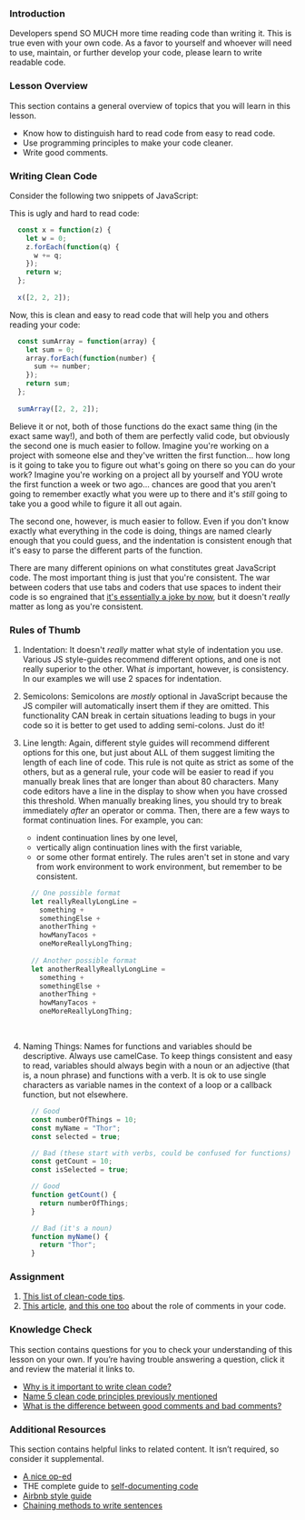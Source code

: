 ### Introduction

Developers spend SO MUCH more time reading code than writing it. This is true even with your own code. As a favor to yourself and whoever will need to use, maintain, or further develop your code, please learn to write readable code.

### Lesson Overview

This section contains a general overview of topics that you will learn in this lesson.

- Know how to distinguish hard to read code from easy to read code.
- Use programming principles to make your code cleaner.
- Write good comments.

### Writing Clean Code

Consider the following two snippets of JavaScript:

This is ugly and hard to read code:

```javascript
  const x = function(z) {
    let w = 0;
    z.forEach(function(q) {
      w += q;
    });
    return w;
  };
  
  x([2, 2, 2]);
```

Now, this is clean and easy to read code that will help you and others reading your code:

```javascript
  const sumArray = function(array) {
    let sum = 0;
    array.forEach(function(number) {
      sum += number;
    });
    return sum;
  };
  
  sumArray([2, 2, 2]);
```

Believe it or not, both of those functions do the exact same thing \(in the exact same way!\), and both of them are perfectly valid code, but obviously the second one is much easier to follow. Imagine you're working on a project with someone else and they've written the first function... how long is it going to take you to figure out what's going on there so you can do your work? Imagine you're working on a project all by yourself and YOU wrote the first function a week or two ago... chances are good that you aren't going to remember exactly what you were up to there and it's _still_ going to take you a good while to figure it all out again.

The second one, however, is much easier to follow. Even if you don't know exactly what everything in the code is doing, things are named clearly enough that you could guess, and the indentation is consistent enough that it's easy to parse the different parts of the function.

There are many different opinions on what constitutes great JavaScript code. The most important thing is just that you're consistent. The war between coders that use tabs and coders that use spaces to indent their code is so engrained that [it's essentially a joke by now](https://www.youtube.com/watch?v=SsoOG6ZeyUI), but it doesn't _really_ matter as long as you're consistent.

### Rules of Thumb

1.  Indentation: It doesn't _really_ matter what style of indentation you use. Various JS style-guides recommend different options, and one is not really superior to the other. What _is_ important, however, is consistency. In our examples we will use 2 spaces for indentation.

2.  Semicolons: Semicolons are _mostly_ optional in JavaScript because the JS compiler will automatically insert them if they are omitted. This functionality CAN break in certain situations leading to bugs in your code so it is better to get used to adding semi-colons. Just do it!

3.  Line length: Again, different style guides will recommend different options for this one, but just about ALL of them suggest limiting the length of each line of code. This rule is not quite as strict as some of the others, but as a general rule, your code will be easier to read if you manually break lines that are longer than about 80 characters. Many code editors have a line in the display to show when you have crossed this threshold. When manually breaking lines, you should try to break immediately _after_ an operator or comma. Then, there are a few ways to format continuation lines. For example, you can:

    - indent continuation lines by one level,
    - vertically align continuation lines with the first variable,
    - or some other format entirely. The rules aren't set in stone and vary from work environment to work environment, but remember to be consistent.

    ```javascript
      // One possible format
      let reallyReallyLongLine =
        something +
        somethingElse +
        anotherThing +
        howManyTacos +
        oneMoreReallyLongThing;
  
      // Another possible format
      let anotherReallyReallyLongLine =
        something +
        somethingElse +
        anotherThing +
        howManyTacos +
        oneMoreReallyLongThing;
    ```

    ​

4.  Naming Things: Names for functions and variables should be descriptive. Always use camelCase. To keep things consistent and easy to read, variables should always begin with a noun or an adjective (that is, a noun phrase) and functions with a verb. It is ok to use single characters as variable names in the context of a loop or a callback function, but not elsewhere.

      ```javascript
        // Good
        const numberOfThings = 10;
        const myName = "Thor";
        const selected = true;

        // Bad (these start with verbs, could be confused for functions)
        const getCount = 10;
        const isSelected = true;

        // Good
        function getCount() {
          return numberOfThings;
        }

        // Bad (it's a noun)
        function myName() {
          return "Thor";
        }
      ```

### Assignment

<div class="lesson-content__panel" markdown="1">

1.  [This list of clean-code tips](https://onextrapixel.com/10-principles-for-keeping-your-programming-code-clean/).
2.  [This article](https://blog.codinghorror.com/coding-without-comments/), [and this one too](https://blog.codinghorror.com/code-tells-you-how-comments-tell-you-why/) about the role of comments in your code.
</div>

### Knowledge Check

This section contains questions for you to check your understanding of this lesson on your own. If you’re having trouble answering a question, click it and review the material it links to.

- [Why is it important to write clean code?](#writing-clean-code)
- [Name 5 clean code principles previously mentioned](https://onextrapixel.com/10-principles-for-keeping-your-programming-code-clean/)
- [What is the difference between good comments and bad comments?](https://onextrapixel.com/10-principles-for-keeping-your-programming-code-clean/)

### Additional Resources

This section contains helpful links to related content. It isn’t required, so consider it supplemental.

- [A nice op-ed](https://www.martinfowler.com/bliki/CodeAsDocumentation.html)
- THE complete guide to [self-documenting code](http://wiki.c2.com/?SelfDocumentingCode)
- [Airbnb style guide](https://github.com/airbnb/javascript)
- [Chaining methods to write sentences](https://web.archive.org/web/20190211152543/https://javascriptissexy.com/beautiful-javascript-easily-create-chainable-cascading-methods-for-expressiveness/)
